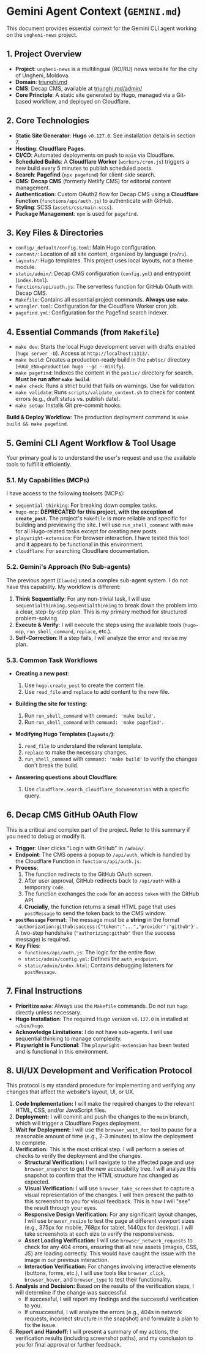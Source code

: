 # Gemini Agent Context (`GEMINI.md`)

This document provides essential context for the Gemini CLI agent working on the `ungheni-news` project.

## 1. Project Overview

- **Project**: `ungheni-news` is a multilingual (RO/RU) news website for the city of Ungheni, Moldova.
- **Domain**: [triunghi.md](https://triunghi.md/)
- **CMS**: Decap CMS, available at [triunghi.md/admin/](https://triunghi.md/admin/)
- **Core Principle**: A static site generated by Hugo, managed via a Git-based workflow, and deployed on Cloudflare.

## 2. Core Technologies

- **Static Site Generator**: **Hugo** `v0.127.0`. See installation details in section 7.
- **Hosting**: **Cloudflare Pages**.
- **CI/CD**: Automated deployments on push to `main` via Cloudflare.
- **Scheduled Builds**: A **Cloudflare Worker** (`workers/cron.js`) triggers a new build every 5 minutes to publish scheduled posts.
- **Search**: **Pagefind** (`npx pagefind`) for client-side search.
- **CMS**: **Decap CMS** (formerly Netlify CMS) for editorial content management.
- **Authentication**: Custom OAuth2 flow for Decap CMS using a **Cloudflare Function** (`functions/api/auth.js`) to authenticate with GitHub.
- **Styling**: SCSS (`assets/css/main.scss`).
- **Package Management**: `npm` is used for `pagefind`.

## 3. Key Files & Directories

- `config/_default/config.toml`: Main Hugo configuration.
- `content/`: Location of all site content, organized by language (`ro`/`ru`).
- `layouts/`: Hugo templates. This project uses local layouts, not a theme module.
- `static/admin/`: Decap CMS configuration (`config.yml`) and entrypoint (`index.html`).
- `functions/api/auth.js`: The serverless function for GitHub OAuth with Decap CMS.
- `Makefile`: Contains all essential project commands. **Always use `make`**.
- `wrangler.toml`: Configuration for the Cloudflare Worker cron job.
- `pagefind.yml`: Configuration for the Pagefind search indexer.

## 4. Essential Commands (from `Makefile`)

- `make dev`: Starts the local Hugo development server with drafts enabled (`hugo server -D`). Access at `http://localhost:1313/`.
- `make build`: Creates a production-ready build in the `public/` directory (`HUGO_ENV=production hugo --gc --minify`).
- `make pagefind`: Indexes the content in the `public/` directory for search. **Must be run after `make build`**.
- `make check`: Runs a strict build that fails on warnings. Use for validation.
- `make validate`: Runs `scripts/validate_content.sh` to check for content errors (e.g., draft status vs. publish date).
- `make setup`: Installs Git pre-commit hooks.

**Build & Deploy Workflow**: The production deployment command is `make build && make pagefind`.

## 5. Gemini CLI Agent Workflow & Tool Usage

Your primary goal is to understand the user's request and use the available tools to fulfill it efficiently.

### 5.1. My Capabilities (MCPs)

I have access to the following toolsets (MCPs):
- `sequential-thinking`: For breaking down complex tasks.
- `hugo-mcp`: **DEPRECATED for this project, with the exception of `create_post`.** The project's `Makefile` is more reliable and specific for building and previewing the site. I will use `run_shell_command` with `make` for all Hugo-related tasks except for creating new posts.
- `playwright-extension`: For browser interaction. I have tested this tool and it appears to be functional in this environment.
- `cloudflare`: For searching Cloudflare documentation.

### 5.2. Gemini's Approach (No Sub-agents)

The previous agent (`Claude`) used a complex sub-agent system. I do not have this capability. My workflow is different:

1.  **Think Sequentially**: For any non-trivial task, I will use `sequentialthinking.sequentialthinking` to break down the problem into a clear, step-by-step plan. This is my primary method for structured problem-solving.
2.  **Execute & Verify**: I will execute the steps using the available tools (`hugo-mcp`, `run_shell_command`, `replace`, etc.).
3.  **Self-Correction**: If a step fails, I will analyze the error and revise my plan.

### 5.3. Common Task Workflows

- **Creating a new post**:
    1.  Use `hugo.create_post` to create the content file.
    2.  Use `read_file` and `replace` to add content to the new file.

- **Building the site for testing**:
    1.  Run `run_shell_command` with `command: 'make build'`.
    2.  Run `run_shell_command` with `command: 'make pagefind'`.

- **Modifying Hugo Templates (`layouts/`)**:
    1.  `read_file` to understand the relevant template.
    2.  `replace` to make the necessary changes.
    3.  `run_shell_command` with `command: 'make build'` to verify the changes don't break the build.

- **Answering questions about Cloudflare**:
    1.  Use `cloudflare.search_cloudflare_documentation` with a specific query.

## 6. Decap CMS GitHub OAuth Flow

This is a critical and complex part of the project. Refer to this summary if you need to debug or modify it.

- **Trigger**: User clicks "Login with GitHub" in `/admin/`.
- **Endpoint**: The CMS opens a popup to `/api/auth`, which is handled by the Cloudflare Function in `functions/api/auth.js`.
- **Process**:
    1.  The function redirects to the GitHub OAuth screen.
    2.  After user approval, GitHub redirects back to `/api/auth` with a temporary `code`.
    3.  The function exchanges the `code` for an access `token` with the GitHub API.
    4.  **Crucially**, the function returns a small HTML page that uses `postMessage` to send the token back to the CMS window.
- **`postMessage` Format**: The message must be a **string** in the format `'authorization:github:success:{"token":"...","provider":"github"}'`. A two-step handshake (`"authorizing:github"` then the success message) is required.
- **Key Files**:
    - `functions/api/auth.js`: The logic for the entire flow.
    - `static/admin/config.yml`: Defines the `auth_endpoint`.
    - `static/admin/index.html`: Contains debugging listeners for `postMessage`.

## 7. Final Instructions

- **Prioritize `make`**: Always use the `Makefile` commands. Do not run `hugo` directly unless necessary.
- **Hugo Installation**: The required Hugo version `v0.127.0` is installed at `~/bin/hugo`.
- **Acknowledge Limitations**: I do not have sub-agents. I will use sequential thinking to manage complexity.
- **Playwright is Functional**: The `playwright-extension` has been tested and is functional in this environment.

## 8. UI/UX Development and Verification Protocol

This protocol is my standard procedure for implementing and verifying any changes that affect the website's layout, UI, or UX.

1.  **Code Implementation:** I will make the required changes to the relevant HTML, CSS, and/or JavaScript files.
2.  **Deployment:** I will commit and push the changes to the `main` branch, which will trigger a Cloudflare Pages deployment.
3.  **Wait for Deployment:** I will use the `browser_wait_for` tool to pause for a reasonable amount of time (e.g., 2-3 minutes) to allow the deployment to complete.
4.  **Verification:** This is the most critical step. I will perform a series of checks to verify the deployment and the changes.
    *   **Structural Verification:** I will navigate to the affected page and use `browser_snapshot` to get the new accessibility tree. I will analyze this snapshot to confirm that the HTML structure has changed as expected.
    *   **Visual Verification:** I will use `browser_take_screenshot` to capture a visual representation of the changes. I will then present the path to this screenshot to you for visual feedback. This is how I will "see" the result through your eyes.
    *   **Responsive Design Verification:** For any significant layout changes, I will use `browser_resize` to test the page at different viewport sizes (e.g., 375px for mobile, 768px for tablet, 1440px for desktop). I will take screenshots at each size to verify the responsiveness.
    *   **Asset Loading Verification:** I will use `browser_network_requests` to check for any 404 errors, ensuring that all new assets (images, CSS, JS) are loading correctly. This would have caught the issue with the image in our previous interaction.
    *   **Interaction Verification:** For changes involving interactive elements (buttons, forms, etc.), I will use tools like `browser_click`, `browser_hover`, and `browser_type` to test their functionality.
5.  **Analysis and Decision:** Based on the results of the verification steps, I will determine if the change was successful.
    *   If successful, I will report my findings and the successful verification to you.
    *   If unsuccessful, I will analyze the errors (e.g., 404s in network requests, incorrect structure in the snapshot) and formulate a plan to fix the issue.
6.  **Report and Handoff:** I will present a summary of my actions, the verification results (including screenshot paths), and my conclusion to you for final approval or further feedback.